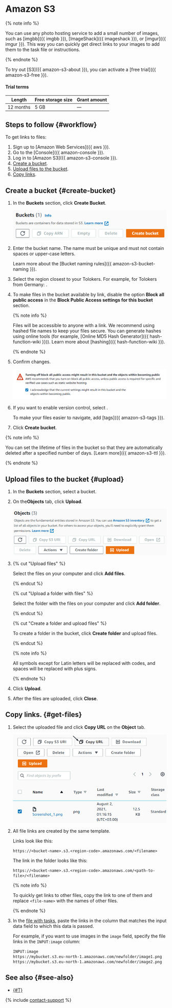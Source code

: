 # Amazon S3

{% note info %}

You can use any photo hosting service to add a small number of images, such as [imgbb]({{ imgbb }}), [ImageShack]({{ imageshack }}), or [imgur]({{ imgur }}). This way you can quickly get direct links to your images to add them to the task file or instructions.

{% endnote %}

To try out [S3]({{ amazon-s3-about }}), you can activate a [free trial]({{ amazon-s3-free }}).

#### Trial terms

Length | Free storage size | Grant amount
----- | ----- | -----
12 months | 5 GB | —

## Steps to follow {#workflow}

To get links to files:

1. Sign up to [Amazon Web Services]({{ aws }}).
1. Go to the [Console]({{ amazon-console }}).
1. Log in to [Amazon S3]({{ amazon-s3-console }}).
1. [Create a bucket](#create-bucket).
1. [Upload files to the bucket](#upload).
1. [Copy links](#get-files).

## Create a bucket {#create-bucket}

1. In the **Buckets** section, click **Create Bucket**.

    ![](../_images/tutorials/cloud-storage/amazon/create-bucket.png)

1. Enter the bucket name. The name must be unique and must not contain spaces or upper-case letters.

    Learn more about the [Bucket naming rules]({{ amazon-s3-bucket-naming }}).

1. Select the region closest to your Tolokers. For example, for Tolokers from Germany: .

1. To make files in the bucket available by link, disable the option **Block all public access** in the **Block Public Access settings for this bucket** section.

    {% note info %}

    Files will be accessible to anyone with a link. We recommend using hashed file names to keep your files secure. You can generate hashes using online tools (for example, [Online MD5 Hash Generator]({{ hash-function-wiki }})). Learn more about [hashing]({{ hash-function-wiki }}).

    {% endnote %}

1. Confirm changes.

    ![](../_images/tutorials/cloud-storage/amazon/accept-privacy.png)

1. If you want to enable version control, select .

    To make your files easier to navigate, add [tags]({{ amazon-s3-tags }}).

1. Click **Create bucket**.

{% note info %}

You can set the lifetime of files in the bucket so that they are automatically deleted after a specified number of days. [Learn more]({{ amazon-s3-ttl }}).

{% endnote %}

## Upload files to the bucket {#upload}

1. In the **Buckets** section, select a bucket.

1. On the**Objects** tab, click **Upload**.

    ![](../_images/tutorials/cloud-storage/amazon/upload.png)

1. {% cut "Upload files" %}

    Select the files on your computer and click **Add files**.

    {% endcut %}

    {% cut "Upload a folder with files" %}

    Select the folder with the files on your computer and click **Add folder**.

    {% endcut %}

    {% cut "Create a folder and upload files" %}

    To create a folder in the bucket, click **Create folder** and upload files.

    {% endcut %}

    {% note info %}

    All symbols except for Latin letters will be replaced with codes, and spaces will be replaced with plus signs.

    {% endnote %}

1. Click **Upload**.

1. After the files are uploaded, click **Close**.

## Copy links. {#get-files}

1. Select the uploaded file and click **Copy URL** on the **Object** tab.

    ![](../_images/tutorials/cloud-storage/amazon/overview.png)

1. All file links are created by the same template.

    Links look like this:

    ```plaintext
    https://<bucket-name>.s3.<region-code>.amazonaws.com/<filename>
    ```

    The link in the folder looks like this:

    ```plaintext
    https://<bucket-name>.s3.<region-code>.amazonaws.com/<path-to-file>/<filename>
    ```

    {% note info %}

    To quickly get links to other files, copy the link to one of them and replace `<file-name>` with the names of other files.

    {% endnote %}

1. In the [file with tasks](pool_csv.md), paste the links in the column that matches the input data field to which this data is passed.

    For example, if you want to use images in the `image` field, specify the file links in the `INPUT:image` column:

    ```plaintext
    INPUT:image
    https://mybucket.s3.eu-north-1.amazonaws.com/newfolder/image1.png
    https://mybucket.s3.eu-north-1.amazonaws.com/newfolder/image2.png
    ```

## See also {#see-also}

- [{#T}](task_upload.md)

{% include [contact-support](../_includes/contact-support.md) %}